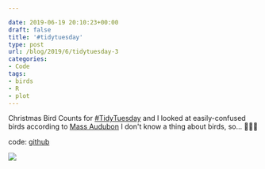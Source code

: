 ```yaml
---

date: 2019-06-19 20:10:23+00:00
draft: false
title: '#tidytuesday'
type: post
url: /blog/2019/6/tidytuesday-3
categories:
- Code
tags:
- birds
- R
- plot
---
```


Christmas Bird Counts for [#TidyTuesday](https://mobile.twitter.com/hashtag/TidyTuesday?src=hashtag_click) and I looked at easily-confused birds according to [Mass Audubon](https://www.massaudubon.org/learn/nature-wildlife/birds/commonly-confused-birds)  I don't know a thing about birds, so… 🤷🏽‍♀️

code: [github](https://github.com/gkaramanis/tidytuesday/tree/master/week-25)

  
  




  
![](/images/2019-06-19-20196tidytuesday-3/xBirdCounts.png)

  


